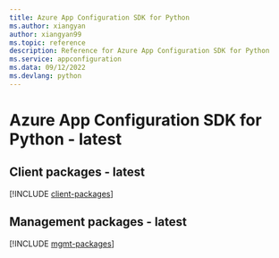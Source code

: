 ```yaml
---
title: Azure App Configuration SDK for Python
ms.author: xiangyan
author: xiangyan99
ms.topic: reference
description: Reference for Azure App Configuration SDK for Python
ms.service: appconfiguration
ms.data: 09/12/2022
ms.devlang: python
---
```

# Azure App Configuration SDK for Python - latest

## Client packages - latest
[!INCLUDE [client-packages](app-configuration-client-index.md)]
## Management packages - latest
[!INCLUDE [mgmt-packages](app-configuration-mgmt-index.md)]